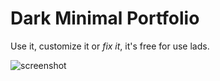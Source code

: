 # Dark Minimal Portfolio

Use it, customize it or _fix it_, it's free for use lads.

![screenshot](![image](https://user-images.githubusercontent.com/78031810/227739808-0ebc4897-740f-4e57-b93b-89df4cdc5f6a.png))

